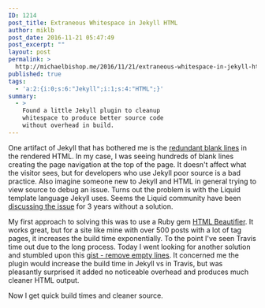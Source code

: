 ```yaml
---
ID: 1214
post_title: Extraneous Whitespace in Jekyll HTML
author: miklb
post_date: 2016-11-21 05:47:49
post_excerpt: ""
layout: post
permalink: >
  http://michaelbishop.me/2016/11/21/extraneous-whitespace-in-jekyll-html-2/
published: true
tags:
  - 'a:2:{i:0;s:6:"Jekyll";i:1;s:4:"HTML";}'
summary:
  - >
    Found a little Jekyll plugin to cleanup
    whitespace to produce better source code
    without overhead in build.
---
```

One artifact of Jekyll that has bothered me is the [redundant blank lines](https://github.com/jekyll/jekyll/issues/1717) in the rendered HTML. In my case, I was seeing hundreds of blank lines creating the page navigation at the top of the page. It doesn't affect what the visitor sees, but for developers who use Jekyll poor source is a bad practice. Also imagine someone new to Jekyll and HTML in general trying to view source to debug an issue. Turns out the problem is with the Liquid template language Jekyll uses. Seems the Liquid community have been [discussing the issue](https://github.com/Shopify/liquid/issues/216) for 3 years without a solution.

My first approach to solving this was to use a Ruby gem [HTML Beautifier](https://github.com/threedaymonk/htmlbeautifier). It works great, but for a site like mine with over 500 posts with a lot of tag pages, it increases the build time exponentially. To the point I've seen Travis time out due to the long process. Today I went looking for another solution and stumbled upon this [gist - remove empty lines](https://gist.github.com/kerotaa/5788650). It concerned me the plugin would increase the build time in Jekyll vs in Travis, but was pleasantly surprised it added no noticeable overhead and produces much cleaner HTML output.

Now I get quick build times and cleaner source.

<a href="https://brid.gy/publish/twitter"></a>
